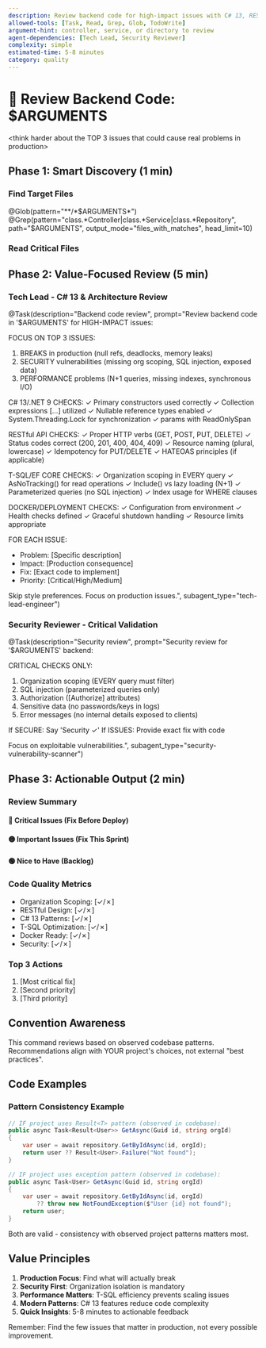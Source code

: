 ```yaml
---
description: Review backend code for high-impact issues with C# 13, RESTful, and T-SQL focus
allowed-tools: [Task, Read, Grep, Glob, TodoWrite]
argument-hint: controller, service, or directory to review
agent-dependencies: [Tech Lead, Security Reviewer]
complexity: simple
estimated-time: 5-8 minutes
category: quality
---
```


# 🎯 Review Backend Code: $ARGUMENTS

<think harder about the TOP 3 issues that could cause real problems in production>

## Phase 1: Smart Discovery (1 min)

### Find Target Files
@Glob(pattern="**/*$ARGUMENTS*")
@Grep(pattern="class.*Controller|class.*Service|class.*Repository", path="$ARGUMENTS", output_mode="files_with_matches", head_limit=10)

### Read Critical Files
<!-- Read 2-3 most important files only -->

## Phase 2: Value-Focused Review (5 min)

### Tech Lead - C# 13 & Architecture Review
@Task(description="Backend code review", prompt="Review backend code in '$ARGUMENTS' for HIGH-IMPACT issues:

FOCUS ON TOP 3 ISSUES:
1. BREAKS in production (null refs, deadlocks, memory leaks)
2. SECURITY vulnerabilities (missing org scoping, SQL injection, exposed data)
3. PERFORMANCE problems (N+1 queries, missing indexes, synchronous I/O)

C# 13/.NET 9 CHECKS:
✓ Primary constructors used correctly
✓ Collection expressions [...] utilized
✓ Nullable reference types enabled
✓ System.Threading.Lock for synchronization
✓ params with ReadOnlySpan<T>

RESTful API CHECKS:
✓ Proper HTTP verbs (GET, POST, PUT, DELETE)
✓ Status codes correct (200, 201, 400, 404, 409)
✓ Resource naming (plural, lowercase)
✓ Idempotency for PUT/DELETE
✓ HATEOAS principles (if applicable)

T-SQL/EF CORE CHECKS:
✓ Organization scoping in EVERY query
✓ AsNoTracking() for read operations
✓ Include() vs lazy loading (N+1)
✓ Parameterized queries (no SQL injection)
✓ Index usage for WHERE clauses

DOCKER/DEPLOYMENT CHECKS:
✓ Configuration from environment
✓ Health checks defined
✓ Graceful shutdown handling
✓ Resource limits appropriate

FOR EACH ISSUE:
- Problem: [Specific description]
- Impact: [Production consequence]
- Fix: [Exact code to implement]
- Priority: [Critical/High/Medium]

Skip style preferences. Focus on production issues.", subagent_type="tech-lead-engineer")

### Security Reviewer - Critical Validation
@Task(description="Security review", prompt="Security review for '$ARGUMENTS' backend:

CRITICAL CHECKS ONLY:
1. Organization scoping (EVERY query must filter)
2. SQL injection (parameterized queries only)
3. Authorization ([Authorize] attributes)
4. Sensitive data (no passwords/keys in logs)
5. Error messages (no internal details exposed to clients)

If SECURE: Say 'Security ✓'
If ISSUES: Provide exact fix with code

Focus on exploitable vulnerabilities.", subagent_type="security-vulnerability-scanner")

## Phase 3: Actionable Output (2 min)

### Review Summary

#### 🔴 Critical Issues (Fix Before Deploy)
<!-- Issues that will break in production -->

#### 🟡 Important Issues (Fix This Sprint)
<!-- Issues that hurt performance/maintainability -->

#### 🟢 Nice to Have (Backlog)
<!-- Minor improvements -->

### Code Quality Metrics
- Organization Scoping: [✓/✗]
- RESTful Design: [✓/✗]
- C# 13 Patterns: [✓/✗]
- T-SQL Optimization: [✓/✗]
- Docker Ready: [✓/✗]
- Security: [✓/✗]

### Top 3 Actions
1. [Most critical fix]
2. [Second priority]
3. [Third priority]

## Convention Awareness

This command reviews based on observed codebase patterns. Recommendations align with YOUR project's choices, not external "best practices".

## Code Examples

### Pattern Consistency Example
```csharp
// IF project uses Result<T> pattern (observed in codebase):
public async Task<Result<User>> GetAsync(Guid id, string orgId)
{
    var user = await repository.GetByIdAsync(id, orgId);
    return user ?? Result<User>.Failure("Not found");
}

// IF project uses exception pattern (observed in codebase):
public async Task<User> GetAsync(Guid id, string orgId)
{
    var user = await repository.GetByIdAsync(id, orgId)
        ?? throw new NotFoundException($"User {id} not found");
    return user;
}
```

Both are valid - consistency with observed project patterns matters most.

## Value Principles
1. **Production Focus**: Find what will actually break
2. **Security First**: Organization isolation is mandatory
3. **Performance Matters**: T-SQL efficiency prevents scaling issues
4. **Modern Patterns**: C# 13 features reduce code complexity
5. **Quick Insights**: 5-8 minutes to actionable feedback

Remember: Find the few issues that matter in production, not every possible improvement.